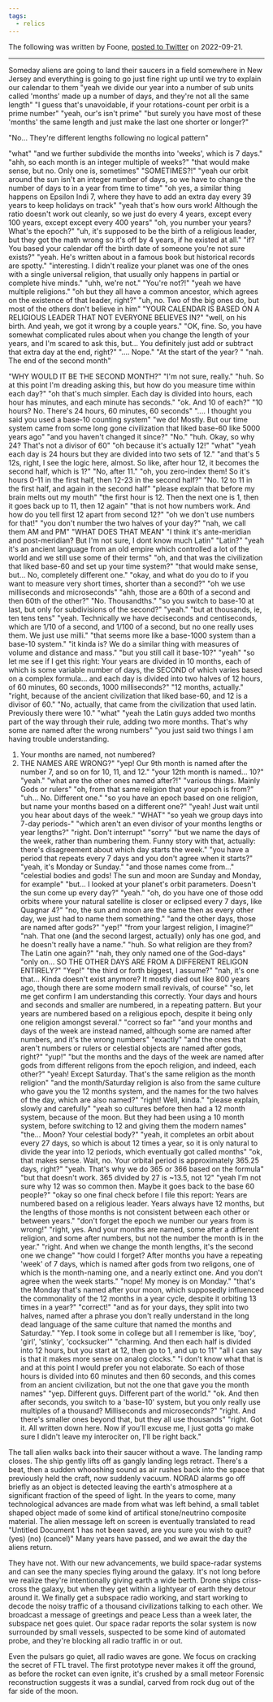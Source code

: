 ```yaml
---
tags:
  - relics
---
```

The following was written by Foone, [posted to Twitter](https://news.ycombinator.com/item?id=32096553) on 2022-09-21.

---

Someday aliens are going to land their saucers in a field somewhere in New Jersey and everything is going to go just fine right up until we try to explain our calendar to them
"yeah we divide our year into a number of sub units called 'months' made up a number of days, and they're not all the same length"
"I guess that's unavoidable, if your rotations-count per orbit is a prime number"
"yeah, our's isn't prime"
"but surely you have most of these 'months' the same length and just make the last one shorter or longer?"

"No... They're different lengths following no logical pattern"

"what"
"and we further subdivide the months into 'weeks', which is 7 days."
"ahh, so each month is an integer multiple of weeks?"
"that would make sense, but no. Only one is, sometimes"
"SOMETIMES?!"
"yeah our orbit around the sun isn't an integer number of days, so we have to change the number of days to in a year from time to time"
"oh yes, a similar thing happens on Epsilon Indi 7, where they have to add an extra day every 39 years to keep holidays on track"
"yeah that's how ours work! Although the ratio doesn't work out cleanly, so we just do every 4 years, except every 100 years, except except every 400 years"
"oh, you number your years? What's the epoch?"
"uh, it's supposed to be the birth of a religious leader, but they got the math wrong so it's off by 4 years, if he existed at all."
"if? You based your calendar off the birth date of someone you're not sure exists?"
"yeah. He's written about in a famous book but historical records are spotty."
"interesting. I didn't realize your planet was one of the ones with a single universal religion, that usually only happens in partial or complete hive minds."
"uhh, we're not."
"You're not?!"
"yeah we have multiple religions."
"oh but they all have a common ancestor, which agrees on the existence of that leader, right?"
"uh, no. Two of the big ones do, but most of the others don't believe in him"
"YOUR CALENDAR IS BASED ON A RELIGIOUS LEADER THAT NOT EVERYONE BELIEVES IN?"
"well, on his birth. And yeah, we got it wrong by a couple years."
"OK, fine. So, you have somewhat complicated rules about when you change the length of your years, and I'm scared to ask this, but... You definitely just add or subtract that extra day at the end, right?"
".... Nope."
"At the start of the year? "
"nah. The end of the second month"

"WHY WOULD IT BE THE SECOND MONTH?"
"I'm not sure, really."
"huh. So at this point I'm dreading asking this, but how do you measure time within each day?"
"oh that's much simpler. Each day is divided into hours, each hour has minutes, and each minute has seconds."
"ok. And 10 of each?"
"10 hours? No. There's 24 hours, 60 minutes, 60 seconds"
".... I thought you said you used a base-10 counting system"
"we do! Mostly. But our time system came from some long gone civilization that liked base-60 like 5000 years ago"
"and you haven't changed it since?"
"No."
"huh. Okay, so why 24? That's not a divisor of 60"
"oh because it's actually 12!"
"what"
"yeah each day is 24 hours but they are divided into two sets of 12."
"and that's 5 12s, right, I see the logic here, almost. So like, after hour 12, it becomes the second half, which is 1?"
"No, after 11."
"oh, you zero-index them! So it's hours 0-11 in the first half, then 12-23 in the second half?"
"No. 12 to 11 in the first half, and again in the second half"
"please explain that before my brain melts out my mouth"
"the first hour is 12. Then the next one is 1, then it goes back up to 11, then 12 again"
"that is not how numbers work. And how do you tell first 12 apart from second 12?"
"oh we don't use numbers for that!"
"you don't number the two halves of your day?"
"nah, we call them AM and PM"
"WHAT DOES THAT MEAN"
"I think it's ante-meridian and post-meridian? But I'm not sure, I dont know much Latin"
"Latin?"
"yeah it's an ancient language from an old empire which controlled a lot of the world and we still use some of their terms"
"oh, and that was the civilization that liked base-60 and set up your time system?"
"that would make sense, but... No, completely different one."
"okay, and what do you do to if you want to measure very short times, shorter than a second?"
"oh we use milliseconds and microseconds"
"ahh, those are a 60th of a second and then 60th of the other?"
"No. Thousandths."
"so you switch to base-10 at last, but only for subdivisions of the second?"
"yeah."
"but at thousands, ie, ten tens tens"
"yeah. Technically we have deciseconds and centiseconds, which are 1/10 of a second, and 1/100 of a second, but no one really uses them. We just use milli."
"that seems more like a base-1000 system than a base-10 system."
"it kinda is? We do a similar thing with measures of volume and distance and mass."
"but you still call it base-10?"
"yeah"
"so let me see if I get this right:
Your years are divided in 10 months, each of which is some variable number of days, the SECOND of which varies based on a complex formula...
and each day is divided into two halves of 12 hours, of 60 minutes, 60 seconds, 1000 milliseconds?"
"12 months, actually."
"right, because of the ancient civilization that liked base-60, and 12 is a divisor of 60."
"No, actually, that came from the civilization that used latin. Previously there were 10."
"what"
"yeah the Latin guys added two months part of the way through their rule, adding two more months. That's why some are named after the wrong numbers"
"you just said two things I am having trouble understanding.
1. Your months are named, not numbered?
2. THE NAMES ARE WRONG?"
"yep! Our 9th month is named after the number 7, and so on for 10, 11, and 12."
"your 12th month is named... 10?"
"yeah."
"what are the other ones named after?!"
"various things. Mainly Gods or rulers"
"oh, from that same religion that your epoch is from?"
"uh... No. Different one."
"so you have an epoch based on one religion, but name your months based on a different one?"
"yeah! Just wait until you hear about days of the week."
"WHAT"
"so yeah we group days into 7-day periods-"
"which aren't an even divisor of your months lengths or year lengths?"
"right. Don't interrupt"
"sorry"
"but we name the days of the week, rather than numbering them. Funny story with that, actually: there's disagreement about which day starts the week."
"you have a period that repeats every 7 days and you don't agree when it starts?"
"yeah, it's Monday or Sunday."
"and those names come from..."
"celestial bodies and gods! The sun and moon are Sunday and Monday, for example"
"but... I looked at your planet's orbit parameters. Doesn't the sun come up every day?"
"yeah."
"oh, do you have one of those odd orbits where your natural satellite is closer or eclipsed every 7 days, like Quagnar 4?"
"no, the sun and moon are the same then as every other day, we just had to name them something."
"and the other days, those are named after gods?"
"yep!"
"from your largest religion, I imagine?"
"nah. That one (and the second largest, actually) only has one god, and he doesn't really have a name."
"huh. So what religion are they from? The Latin one again?"
"nah, they only named one of the God-days"
"only on... SO THE OTHER DAYS ARE FROM A DIFFERENT RELIGON ENTIRELY?"
"Yep!"
"the third or forth biggest, I assume?"
"nah, it's one that... Kinda doesn't exist anymore? It mostly died out like 800 years ago, though there are some modern small revivals, of course"
"so, let me get confirm I am understanding this correctly.
Your days and hours and seconds and smaller are numbered, in a repeating pattern. But your years are numbered based on a religious epoch, despite it being only one religion amongst several."
"correct so far"
"and your months and days of the week are instead named, although some are named after numbers, and it's the wrong numbers"
"exactly"
"and the ones that aren't numbers or rulers or celestial objects are named after gods, right?"
"yup!"
"but the months and the days of the week are named after gods from different religons from the epoch religion, and indeed, each other?"
"yeah! Except Saturday. That's the same religion as the month religion"
"and the month/Saturday religion is also from the same culture who gave you the 12 months system, and the names for the two halves of the day, which are also named?"
"right! Well, kinda."
"please explain, slowly and carefully"
"yeah so cultures before then had a 12 month system, because of the moon. But they had been using a 10 month system, before switching to 12 and giving them the modern names"
"the... Moon? Your celestial body?"
"yeah, it completes an orbit about every 27 days, so which is about 12 times a year, so it is only natural to divide the year into 12 periods, which eventually got called months"
"ok, that makes sense. Wait, no. Your orbital period is approximately 365.25 days, right?"
"yeah. That's why we do 365 or 366 based on the formula"
"but that doesn't work. 365 divided by 27 is ~13.5, not 12"
"yeah I'm not sure why 12 was so common then. Maybe it goes back to the base 60 people?"
"okay so one final check before I file this report:
Years are numbered based on a religious leader. Years always have 12 months, but the lengths of those months is not consistent between each other or between years."
"don't forget the epoch we number our years from is wrong!"
"right, yes. And your months are named, some after a different religion, and some after numbers, but not the number the month is in the year."
"right. And when we change the month lengths, it's the second one we change"
"how could I forget?
After months you have a repeating 'week' of 7 days, which is named after gods from two religons, one of which is the month-naming one, and a nearly extinct one. And you don't agree when the week starts."
"nope! My money is on Monday."
"that's the Monday that's named after your moon, which supposedly influenced the commonality of the 12 months in a year cycle, despite it orbiting 13 times in a year?"
"correct!"
"and as for your days, they split into two halves, named after a phrase you don't really understand in the long dead language of the same culture that named the months and Saturday."
"Yep. I took some in college but all I remember is like, 'boy', 'girl', 'stinky', 'cocksucker'"
"charming. And then each half is divided into 12 hours, but you start at 12, then go to 1, and up to 11"
"all I can say is that it makes more sense on analog clocks."
"i don't know what that is and at this point I would prefer you not elaborate.
So each of those hours is divided into 60 minutes and then 60 seconds, and this comes from an ancient civilization, but not the one that gave you the month names"
"yep. Different guys. Different part of the world."
"ok. And then after seconds, you switch to a 'base-10' system, but you only really use multiples of a thousand? Milliseconds and microseconds?"
"right. And there's smaller ones beyond that, but they all use thousands"
"right. Got it. All written down here. Now if you'll excuse me, I just gotta go make sure I didn't leave my interociter on, I'll be right back."

The tall alien walks back into their saucer without a wave. The landing ramp closes.
The ship gently lifts off as gangly landing legs retract. There's a beat, then a sudden whooshing sound as air rushes back into the space that previously held the craft, now suddenly vacuum.
NORAD alarms go off briefly as an object is detected leaving the earth's atmosphere at a significant fraction of the speed of light.
In the years to come, many technological advances are made from what was left behind, a small tablet shaped object made of some kind of artifical stone/neutrino composite material.
The alien message left on screen is eventually translated to read "Untitled Document 1 has not been saved, are you sure you wish to quit? (yes) (no) (cancel)"
Many years have passed, and we await the day the aliens return.

They have not.
With our new advancements, we build space-radar systems and can see the many species flying around the galaxy. It's not long before we realize they're intentionally giving earth a wide berth.
Drone ships criss-cross the galaxy, but when they get within a lightyear of earth they detour around it.
We finally get a subspace radio working, and start working to decode the noisy traffic of a thousand civilizations talking to each other.
We broadcast a message of greetings and peace
Less than a week later, the subspace net goes quiet. Our space radar reports the solar system is now surrounded by small vessels, suspected to be some kind of automated probe, and they're blocking all radio traffic in or out.

Even the pulsars go quiet, all radio waves are gone.
We focus on cracking the secret of FTL travel. The first prototype never makes it off the ground, as before the rocket can even ignite, it's crushed by a small meteor
Forensic reconstruction suggests it was a sundial, carved from rock dug out of the far side of the moon.

